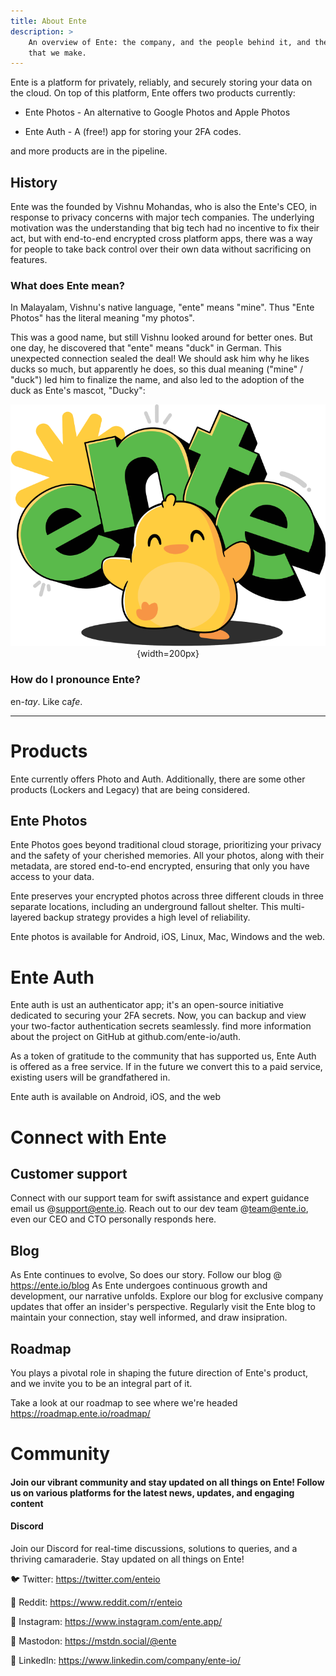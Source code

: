 ```yaml
---
title: About Ente
description: >
    An overview of Ente: the company, and the people behind it, and the products
    that we make.
---
```


Ente is a platform for privately, reliably, and securely storing your data on
the cloud. On top of this platform, Ente offers two products currently:

* Ente Photos - An alternative to Google Photos and Apple Photos

* Ente Auth - A (free!) app for storing your 2FA codes.

and more products are in the pipeline.

## History

Ente was the founded by Vishnu Mohandas, who is also the Ente's CEO, in response
to privacy concerns with major tech companies. The underlying motivation was the
understanding that big tech had no incentive to fix their act, but with
end-to-end encrypted cross platform apps, there was a way for people to take
back control over their own data without sacrificing on features.

### What does Ente mean?

In Malayalam, Vishnu's native language, "ente" means "mine". Thus "Ente Photos"
has the literal meaning "my photos".

This was a good name, but still Vishnu looked around for better ones. But one
day, he discovered that "ente" means "duck" in German. This unexpected
connection sealed the deal! We should ask him why he likes ducks so much, but
apparently he does, so this dual meaning ("mine" / "duck") led him to finalize
the name, and also led to the adoption of the duck as Ente's mascot, "Ducky":

<div align="center">

![Ente's mascot, Ducky](ducky.png){width=200px}

</div>

### How do I pronounce Ente?

en-_tay_. Like ca<i>fe</i>.

---

# Products

Ente currently offers Photo and Auth. Additionally, there are some other
products (Lockers and Legacy) that are being considered.

## Ente Photos

Ente Photos goes beyond traditional cloud storage, prioritizing your privacy and
the safety of your cherished memories. All your photos, along with their
metadata, are stored end-to-end encrypted, ensuring that only you have access to
your data.

Ente preserves your encrypted photos across three different clouds in three
separate locations, including an underground fallout shelter. This multi-layered
backup strategy provides a high level of reliability.

Ente photos is available for Android, iOS, Linux, Mac, Windows and the web.

# Ente Auth

Ente auth is ust an authenticator app; it's an open-source initiative
dedicated to securing your 2FA secrets. Now, you can backup and view your
two-factor authentication secrets seamlessly. find more information about the
project on GitHub at github.com/ente-io/auth.

As a token of gratitude to the community that has supported us, Ente Auth is
offered as a free service. If in the future we convert this to a paid service,
existing users will be grandfathered in.

Ente auth is available on Android, iOS, and the web

# Connect with Ente

## Customer support

Connect with our support team for swift assistance and expert guidance email us
@support@ente.io.
Reach out to our dev team @team@ente.io, even our CEO and CTO personally
responds here.

## Blog

As Ente continues to evolve, So does our story. Follow our blog @
https://ente.io/blog As Ente undergoes continuous growth and development, our
narrative unfolds. Explore our blog for exclusive company updates that offer an
insider's perspective. Regularly visit the Ente blog to maintain your
connection, stay well informed, and draw insipration.

## Roadmap

You plays a pivotal role in shaping the future direction of Ente's product, and
we invite you to be an integral part of it.

Take a look at our roadmap to see where we're headed
https://roadmap.ente.io/roadmap/

# Community

#### Join our vibrant community and stay updated on all things on Ente! Follow us on various platforms for the latest news, updates, and engaging content

#### Discord

Join our Discord for real-time discussions, solutions to queries, and a thriving
camaraderie. Stay updated on all things on Ente!

🐦 Twitter: https://twitter.com/enteio

🔗 Reddit: https://www.reddit.com/r/enteio

📸 Instagram: https://www.instagram.com/ente.app/

🐘 Mastodon: https://mstdn.social/@ente

🔗 LinkedIn: https://www.linkedin.com/company/ente-io/

